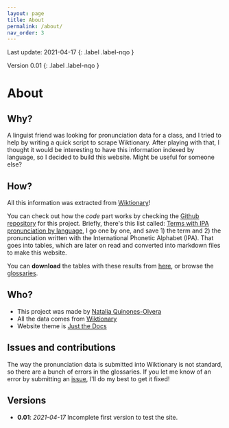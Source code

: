 ```yaml
---
layout: page
title: About
permalink: /about/
nav_order: 3
---
```

Last update: 2021-04-17
{: .label .label-nqo }

Version 0.01
{: .label .label-nqo }

# About

## Why?
A linguist friend was looking for pronunciation data for a class, and I tried to help by writing a quick script to scrape Wiktionary. After playing with that, I thought it would be interesting to have this information indexed by language, so I decided to build this website. Might be useful for someone else?

## How?
All this information was extracted from [Wiktionary](https://www.wiktionary.org)!

You can check out how the _code_ part works by checking the [Github repository](https://github.com/nataquinones/wikiIPA/) for this project. Briefly, there's this list called: [Terms with IPA pronunciation by language](https://en.wiktionary.org/wiki/Category:Terms_with_IPA_pronunciation_by_language), I go one by one, and save 1) the term and 2) the pronunciation written with the International Phonetic Alphabet (IPA). That goes into tables, which are later on read and converted into markdown files to make this website.

You can **download** the tables with these results from [here](https://github.com/nataquinones/wikiIPA/tree/main/code/data/CURRENT/tables), or browse the [glossaries](./glossaries/). 

## Who?
- This project was made by [Natalia Quinones-Olvera](nataquinones.github.io)
- All the data comes from [Wiktionary](https://www.wiktionary.org)
- Website theme is [Just the Docs](https://github.com/just-the-docs/just-the-docs)

## Issues and contributions
The way the pronunciation data is submitted into Wiktionary is not standard, so there are a bunch of errors in the glossaries. If you let me know of an error by submitting an [issue](https://github.com/nataquinones/wikiIPA/issues), I'll do my best to get it fixed!

## Versions
- **0.01**: *2021-04-17* Incomplete first version to test the site.
